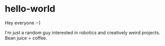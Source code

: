 # hello-world

Hey everyone :-)

I'm just a random guy interested in robotics and creatively weird projects.
Bean juice = coffee.


